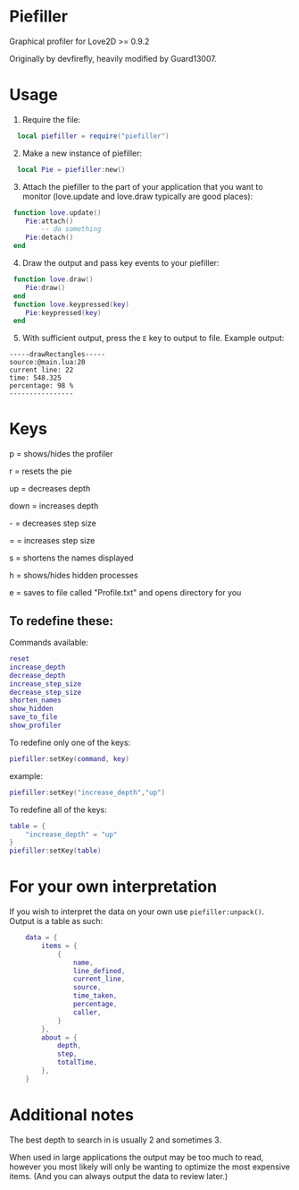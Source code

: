 # Piefiller

Graphical profiler for Love2D >= 0.9.2

Originally by devfirefly, heavily modified by Guard13007.

# Usage

1) Require the file:
```lua
  local piefiller = require("piefiller")
```
2) Make a new instance of piefiller:
```lua
  local Pie = piefiller:new()
```
3) Attach the piefiller to the part of your application that you want to monitor (love.update and love.draw typically are good places):
```lua
 function love.update()
	Pie:attach()
		-- do something
	Pie:detach()
 end
```
4) Draw the output and pass key events to your piefiller:
```lua
 function love.draw()
	Pie:draw()
 end
 function love.keypressed(key)
 	Pie:keypressed(key)
 end
```
5) With sufficient output, press the `E` key to output to file. Example output:
```
-----drawRectangles-----
source:@main.lua:20
current line: 22
time: 548.325
percentage: 98 %
----------------
```

# Keys

p = shows/hides the profiler

r = resets the pie

up = decreases depth

down = increases depth

\- = decreases step size

=	= increases step size

s	= shortens the names displayed

h	= shows/hides hidden processes

e	= saves to file called "Profile.txt" and opens directory for you

## To redefine these:

Commands available:
```lua
reset
increase_depth
decrease_depth
increase_step_size
decrease_step_size
shorten_names
show_hidden
save_to_file
show_profiler
```

To redefine only one of the keys:
```lua
piefiller:setKey(command, key)
```

example:

```lua
piefiller:setKey("increase_depth","up")
```

To redefine all of the keys:
```lua
table = {
	"increase_depth" = "up"
}
piefiller:setKey(table)
```

# For your own interpretation

If you wish to interpret the data on your own use `piefiller:unpack()`.
Output is a table as such:

```lua
	data = {
		items = {
			{
				name,
				line_defined,
				current_line,
				source,
				time_taken,
				percentage,
				caller,
			}
		},
		about = {
			depth,
			step,
			totalTime,
		},
	}
```

# Additional notes

The best depth to search in is usually 2 and sometimes 3.

When used in large applications the output may be too much to read, however you
most likely will only be wanting to optimize the most expensive items. (And you
can always output the data to review later.)
